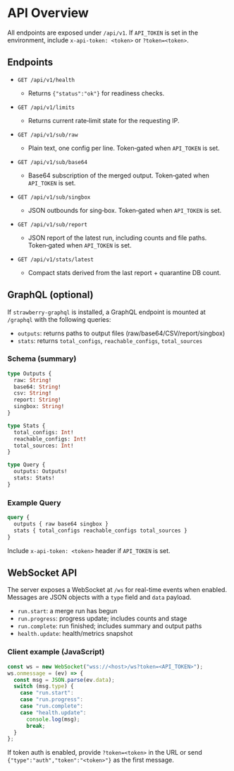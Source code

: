 # API Overview

All endpoints are exposed under `/api/v1`. If `API_TOKEN` is set in the environment, include `x-api-token: <token>` or `?token=<token>`.

## Endpoints

- `GET /api/v1/health`
  - Returns `{"status":"ok"}` for readiness checks.

- `GET /api/v1/limits`
  - Returns current rate‑limit state for the requesting IP.

- `GET /api/v1/sub/raw`
  - Plain text, one config per line. Token‑gated when `API_TOKEN` is set.

- `GET /api/v1/sub/base64`
  - Base64 subscription of the merged output. Token‑gated when `API_TOKEN` is set.

- `GET /api/v1/sub/singbox`
  - JSON outbounds for sing‑box. Token‑gated when `API_TOKEN` is set.

- `GET /api/v1/sub/report`
  - JSON report of the latest run, including counts and file paths. Token‑gated when `API_TOKEN` is set.

- `GET /api/v1/stats/latest`
  - Compact stats derived from the last report + quarantine DB count.

## GraphQL (optional)

If `strawberry-graphql` is installed, a GraphQL endpoint is mounted at `/graphql` with the following queries:

- `outputs`: returns paths to output files (raw/base64/CSV/report/singbox)
- `stats`: returns `total_configs`, `reachable_configs`, `total_sources`

### Schema (summary)

```graphql
type Outputs {
  raw: String!
  base64: String!
  csv: String!
  report: String!
  singbox: String!
}

type Stats {
  total_configs: Int!
  reachable_configs: Int!
  total_sources: Int!
}

type Query {
  outputs: Outputs!
  stats: Stats!
}
```

### Example Query

```graphql
query {
  outputs { raw base64 singbox }
  stats { total_configs reachable_configs total_sources }
}
```

Include `x-api-token: <token>` header if `API_TOKEN` is set.

## WebSocket API

The server exposes a WebSocket at `/ws` for real-time events when enabled. Messages are JSON objects with a `type` field and `data` payload.

- `run.start`: a merge run has begun
- `run.progress`: progress update; includes counts and stage
- `run.complete`: run finished; includes summary and output paths
- `health.update`: health/metrics snapshot

### Client example (JavaScript)

```javascript
const ws = new WebSocket("wss://<host>/ws?token=<API_TOKEN>");
ws.onmessage = (ev) => {
  const msg = JSON.parse(ev.data);
  switch (msg.type) {
    case "run.start":
    case "run.progress":
    case "run.complete":
    case "health.update":
      console.log(msg);
      break;
  }
};
```

If token auth is enabled, provide `?token=<token>` in the URL or send `{"type":"auth","token":"<token>"}` as the first message.

